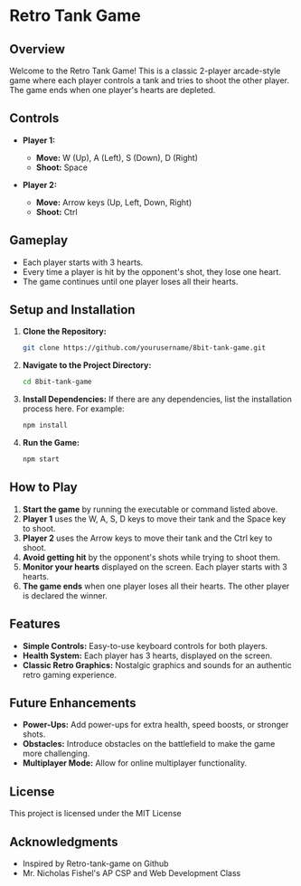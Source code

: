 # Retro Tank Game

## Overview

Welcome to the Retro Tank Game! This is a classic 2-player arcade-style game where each player controls a tank and tries to shoot the other player. The game ends when one player's hearts are depleted.

## Controls

- **Player 1:**
  - **Move:** W (Up), A (Left), S (Down), D (Right)
  - **Shoot:** Space

- **Player 2:**
  - **Move:** Arrow keys (Up, Left, Down, Right)
  - **Shoot:** Ctrl

## Gameplay

- Each player starts with 3 hearts.
- Every time a player is hit by the opponent's shot, they lose one heart.
- The game continues until one player loses all their hearts.

## Setup and Installation

1. **Clone the Repository:**
   ```sh
   git clone https://github.com/yourusername/8bit-tank-game.git
   ```

2. **Navigate to the Project Directory:**
   ```sh
   cd 8bit-tank-game
   ```

3. **Install Dependencies:**
   If there are any dependencies, list the installation process here. For example:
   ```sh
   npm install
   ```

4. **Run the Game:**
   ```sh
   npm start
   ```

## How to Play

1. **Start the game** by running the executable or command listed above.
2. **Player 1** uses the W, A, S, D keys to move their tank and the Space key to shoot.
3. **Player 2** uses the Arrow keys to move their tank and the Ctrl key to shoot.
4. **Avoid getting hit** by the opponent's shots while trying to shoot them.
5. **Monitor your hearts** displayed on the screen. Each player starts with 3 hearts.
6. **The game ends** when one player loses all their hearts. The other player is declared the winner.

## Features

- **Simple Controls:** Easy-to-use keyboard controls for both players.
- **Health System:** Each player has 3 hearts, displayed on the screen.
- **Classic Retro Graphics:** Nostalgic graphics and sounds for an authentic retro gaming experience.

## Future Enhancements

- **Power-Ups:** Add power-ups for extra health, speed boosts, or stronger shots.
- **Obstacles:** Introduce obstacles on the battlefield to make the game more challenging.
- **Multiplayer Mode:** Allow for online multiplayer functionality.

## License

This project is licensed under the MIT License

## Acknowledgments

- Inspired by Retro-tank-game on Github
- Mr. Nicholas Fishel's AP CSP and Web Development Class
